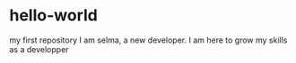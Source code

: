 # hello-world
my first repository
I am selma, a new developer. I am here to grow my skills as a developper

